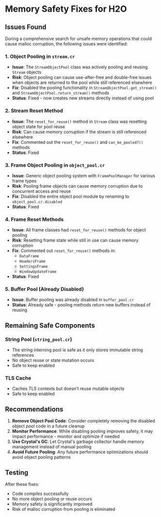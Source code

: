 # Memory Safety Fixes for H2O

## Issues Found

During a comprehensive search for unsafe memory operations that could cause malloc corruption, the following issues were identified:

### 1. Object Pooling in `stream.cr`
- **Issue**: The `StreamObjectPool` class was actively pooling and reusing `Stream` objects
- **Risk**: Object pooling can cause use-after-free and double-free issues when objects are returned to the pool while still referenced elsewhere
- **Fix**: Disabled the pooling functionality in `StreamObjectPool.get_stream()` and `StreamObjectPool.return_stream()` methods
- **Status**: Fixed - now creates new streams directly instead of using pool

### 2. Stream Reset Method
- **Issue**: The `reset_for_reuse()` method in `Stream` class was resetting object state for pool reuse
- **Risk**: Can cause memory corruption if the stream is still referenced elsewhere
- **Fix**: Commented out the `reset_for_reuse()` and `can_be_pooled?()` methods
- **Status**: Fixed

### 3. Frame Object Pooling in `object_pool.cr`
- **Issue**: Generic object pooling system with `FramePoolManager` for various frame types
- **Risk**: Pooling frame objects can cause memory corruption due to concurrent access and reuse
- **Fix**: Disabled the entire object pool module by renaming to `object_pool.cr.disabled`
- **Status**: Fixed

### 4. Frame Reset Methods
- **Issue**: All frame classes had `reset_for_reuse()` methods for object pooling
- **Risk**: Resetting frame state while still in use can cause memory corruption
- **Fix**: Commented out `reset_for_reuse()` methods in:
  - `DataFrame`
  - `HeadersFrame`
  - `SettingsFrame`
  - `WindowUpdateFrame`
- **Status**: Fixed

### 5. Buffer Pool (Already Disabled)
- **Issue**: Buffer pooling was already disabled in `buffer_pool.cr`
- **Status**: Already safe - pooling methods return new buffers instead of reusing

## Remaining Safe Components

### String Pool (`string_pool.cr`)
- The string interning pool is safe as it only stores immutable string references
- No object reuse or state mutation occurs
- Safe to keep enabled

### TLS Cache
- Caches TLS contexts but doesn't reuse mutable objects
- Safe to keep enabled

## Recommendations

1. **Remove Object Pool Code**: Consider completely removing the disabled object pool code in a future cleanup
2. **Monitor Performance**: While disabling pooling improves safety, it may impact performance - monitor and optimize if needed
3. **Use Crystal's GC**: Let Crystal's garbage collector handle memory management instead of manual pooling
4. **Avoid Future Pooling**: Any future performance optimizations should avoid object pooling patterns

## Testing

After these fixes:
- Code compiles successfully
- No more object pooling or reuse occurs
- Memory safety is significantly improved
- Risk of malloc corruption from pooling is eliminated